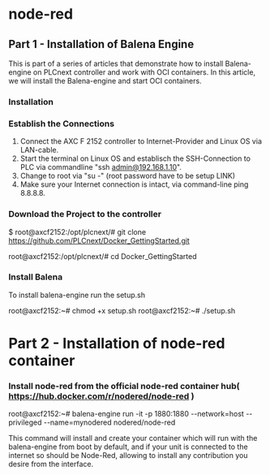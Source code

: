 # node-red 


## Part 1 - Installation of Balena Engine ##
This is part of a series of articles that demonstrate how to install Balena-engine on PLCnext controller and work with OCI containers.
In this article, we will install the Balena-engine and start OCI containers.

### Installation ###

### Establish the Connections ###
1.	Connect the AXC F 2152 controller to Internet-Provider and Linux OS via LAN-cable.
2.	Start the terminal on Linux OS and establisch the SSH-Connection to PLC via commandline "ssh admin@192.168.1.10".
3.	Change to root via "su -" (root password have to be setup LINK)
4.	Make sure your Internet connection is intact, via command-line ping 8.8.8.8.

### Download the Project to the controller ###

$ root@axcf2152:/opt/plcnext/# git clone https://github.com/PLCnext/Docker_GettingStarted.git

root@axcf2152:/opt/plcnext/# cd Docker_GettingStarted
### Install Balena ###

To install balena-engine run the setup.sh

root@axcf2152:~# chmod +x setup.sh
root@axcf2152:~# ./setup.sh


# Part 2 - Installation of node-red container #

### Install node-red from the official node-red container hub( https://hub.docker.com/r/nodered/node-red ) ###

root@axcf2152:~# balena-engine run -it -p 1880:1880 --network=host --privileged --name=mynodered nodered/node-red


This command will install and create your container which will run with the balena-engine from boot by default, and if your unit is connected to the internet so should be Node-Red, allowing to install any contribution you desire from the interface. 

